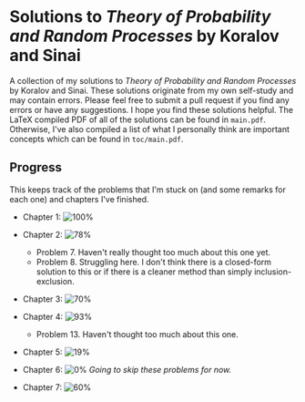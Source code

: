 # Solutions to *Theory of Probability and Random Processes* by Koralov and Sinai
A collection of my solutions to *Theory of Probability and Random Processes* by Koralov and Sinai. These solutions originate from my own self-study and may contain errors. Please feel free to submit a pull request if you find any errors or have any suggestions. I hope you find these solutions helpful. The LaTeX compiled PDF of all of the solutions can be found in `main.pdf`. Otherwise, I've also compiled a list of what I personally think are important concepts which can be found in `toc/main.pdf`. 

## Progress
This keeps track of the problems that I'm stuck on (and some remarks for each one) and chapters I've finished. 
- Chapter 1: ![100%](https://progress-bar.xyz/80/100)
- Chapter 2: ![78%](https://progress-bar.xyz/78)

    - Problem 7. Haven't really thought too much about this one yet.
    - Problem 8. Struggling here. I don't think there is a closed-form solution to this or if there is a cleaner method than simply inclusion-exclusion.

- Chapter 3: ![70%](https://progress-bar.xyz/70)
- Chapter 4: ![93%](https://progress-bar.xyz/93)

    - Problem 13. Haven't thought too much about this one.

- Chapter 5: ![19%](https://progress-bar.xyz/19)
- Chapter 6: ![0%](https://progress-bar.xyz/0) *Going to skip these problems for now.*
- Chapter 7: ![60%](https://progress-bar.xyz/60)

